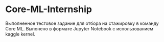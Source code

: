 # Core-ML-Internship
Выполненное тестовое задание для отбора на стажировку в команду Core ML.
Выпонено в формате Jupyter Notebook с использованием kaggle kernel. 
